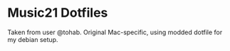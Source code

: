 # Music21 Dotfiles
Taken from user @tohab. Original Mac-specific, using modded dotfile for my debian setup. 
